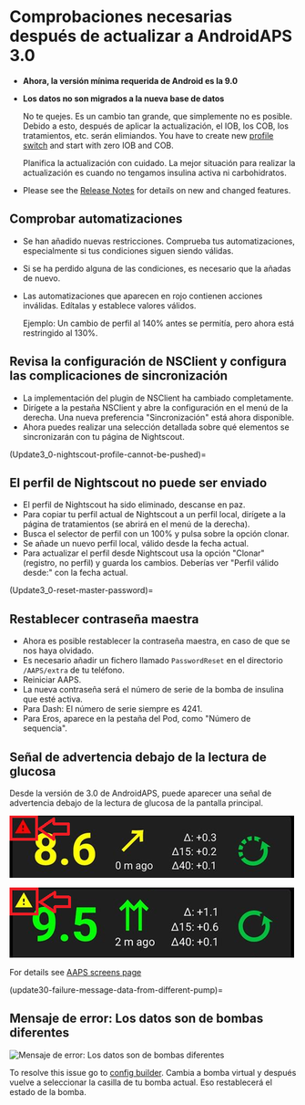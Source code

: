 # Comprobaciones necesarias después de actualizar a AndroidAPS 3.0

* **Ahora, la versión mínima requerida de Android es la 9.0**
* **Los datos no son migrados a la nueva base de datos**

  No te quejes. Es un cambio tan grande, que simplemente no es posible. Debido a esto, después de aplicar la actualización, el IOB, los COB, los tratamientos, etc. serán elimiandos. You have to create new [profile switch](../DailyLifeWithAaps/ProfileSwitch-ProfilePercentage.md) and start with zero IOB and COB.

  Planifica la actualización con cuidado. La mejor situación para realizar la actualización es cuando no tengamos insulina activa ni carbohidratos.

* Please see the [Release Notes](../Maintenance/ReleaseNotes.md) for details on new and changed features.


## Comprobar automatizaciones

* Se han añadido nuevas restricciones. Comprueba tus automatizaciones, especialmente si tus condiciones siguen siendo válidas.
* Si se ha perdido alguna de las condiciones, es necesario que la añadas de nuevo.
* Las automatizaciones que aparecen en rojo contienen acciones inválidas. Edítalas y establece valores válidos.

  Ejemplo: Un cambio de perfil al 140% antes se permitía, pero ahora está restringido al 130%.

## Revisa la configuración de NSClient y configura las complicaciones de sincronización

* La implementación del plugin de NSClient ha cambiado completamente.
* Dirígete a la pestaña NSClient y abre la configuración en el menú de la derecha. Una nueva preferencia "Sincronización" está ahora disponible.
* Ahora puedes realizar una selección detallada sobre qué elementos se sincronizarán con tu página de Nightscout.

(Update3_0-nightscout-profile-cannot-be-pushed)=
## El perfil de Nightscout no puede ser enviado
* El perfil de Nightscout ha sido eliminado, descanse en paz.
* Para copiar tu perfil actual de Nightscout a un perfil local, dirígete a la página de tratamientos (se abrirá en el menú de la derecha).
* Busca el selector de perfil con un 100% y pulsa sobre la opción clonar.
* Se añade un nuevo perfil local, válido desde la fecha actual.
* Para actualizar el perfil desde Nightscout usa la opción "Clonar" (registro, no perfil) y guarda los cambios. Deberías ver "Perfil válido desde:" con la fecha actual.

(Update3_0-reset-master-password)=
## Restablecer contraseña maestra
* Ahora es posible restablecer la contraseña maestra, en caso de que se nos haya olvidado.
* Es necesario añadir un fichero llamado `PasswordReset` en el directorio `/AAPS/extra` de tu teléfono.
* Reiniciar AAPS.
* La nueva contraseña será el número de serie de la bomba de insulina que esté activa.
* Para Dash: El número de serie siempre es 4241.
* Para Eros, aparece en la pestaña del Pod, como "Número de sequencia".

## Señal de advertencia debajo de la lectura de glucosa

Desde la versión de 3.0 de AndroidAPS, puede aparecer una señal de advertencia debajo de la lectura de glucosa de la pantalla principal.

  ![Triángulo de advertencia de glucosa en rojo](../images/bg_warn_red.png)

  ![Triángulo de advertencia de glucosa en amarillo](../images/bg_warn_yellow.png)

For details see [AAPS screens page](#aaps-screens-bg-warning-sign)

(update30-failure-message-data-from-different-pump)=
## Mensaje de error: Los datos son de bombas diferentes

   ![Mensaje de error: Los datos son de bombas diferentes](../images/Screen_DifferentPump.png)

To resolve this issue go to [config builder](#Config-Builder-pump). Cambia a bomba virtual y después vuelve a seleccionar la casilla de tu bomba actual. Eso restablecerá el estado de la bomba.
